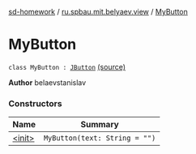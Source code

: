 [sd-homework](../../index.md) / [ru.spbau.mit.belyaev.view](../index.md) / [MyButton](.)

# MyButton

`class MyButton : `[`JButton`](http://docs.oracle.com/javase/6/docs/api/javax/swing/JButton.html) [(source)](https://github.com/StasBel/sd-homework/blob/gRPC/src/main/kotlin/ru/spbau/mit/belyaev/view/Primitives.kt#L66)

**Author**
belaevstanislav

### Constructors

| Name | Summary |
|---|---|
| [&lt;init&gt;](-init-.md) | `MyButton(text: String = "")` |
